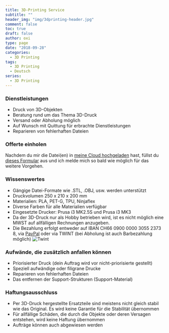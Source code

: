 ```yaml
---
title: 3D-Printing Service
subtitle: ""
header_img: "img/3dprinting-header.jpg"
comment: false
toc: true
draft: false
author: oxi
type: page
date: "2018-09-28"
categories:
  - 3D Printing
tags:
  - 3D Printing
  - Deutsch
series:
  - 3D Printing
---
```

### Dienstleistungen

* Druck von 3D-Objekten
* Beratung rund um das Thema 3D-Druck
* Versand oder Abholung möglich
* Auf Wunsch mit Quittung für erbrachte Dienstleistungen
* Reparieren von fehlerhaften Dateien

### Offerte einholen

Nachdem du mir die Datei(en) in <a href="https://cloud.oxi.ch/s/q5s8MHZzkG9BBGA" target="_blank" rel="noopener noreferrer">meine Cloud hochgeladen</a> hast, füllst du <a href="https://goo.gl/forms/pnWwu950wZgCPqI83" target="_blank" rel="noopener noreferrer">dieses Formular</a> aus und ich melde mich so bald wie möglich für das weitere Vorgehen.

### Wissenswertes

* Gängige Datei-Formate wie .STL, .OBJ, usw. werden unterstützt
* Druckvolumen 250 x 210 x 200 mm
* Materialien: PLA, PET-G, TPU, Ninjaflex
* Diverse Farben für alle Materialien verfügbar
* Eingesetzte Drucker: Prusa i3 MK2.5S und Prusa i3 MK3
* Da der 3D-Druck nur als Hobby betrieben wird, ist es nicht möglich eine MWST auf allfälligen Rechnungen anzugeben.&nbsp;
* Die Bezahlung erfolgt entweder auf IBAN CH66 0900 0000 3055 2373 8, via <a href="https://www.paypal.me/MarcUrben" target="_blank" rel="noopener noreferrer">PayPal</a> oder via TWINT (bei Abholung ist auch Barbezahlung möglich)
  ![Twint](/img/twint-150px.png)

### Aufwände, die zusätzlich anfallen können

* Priorisierter Druck&nbsp;(dein Auftrag wird vor nicht-priorisierte gestellt)
* Speziell aufwändige oder filigrane Drucke
* Reparieren von fehlerhaften Dateien
* Das entfernen der Support-Strukturen (Support-Material)

### Haftungsausschluss

* Per 3D-Druck hergestellte Ersatzteile sind meistens nicht gleich stabil wie das Original. Es wird keine Garantie für die Stabilität übernommen
* Für allfällige Schäden, die durch die Objekte oder deren Versagen entstehen, wird keine Haftung übernommen
* Aufträge können auch abgewiesen werden
